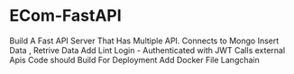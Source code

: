 # ECom-FastAPI

Build A Fast API Server That Has Multiple API.
Connects to Mongo
Insert Data , Retrive Data
Add Lint 
Login - Authenticated with JWT
Calls external Apis
Code should Build For Deployment
Add Docker File 
Langchain
